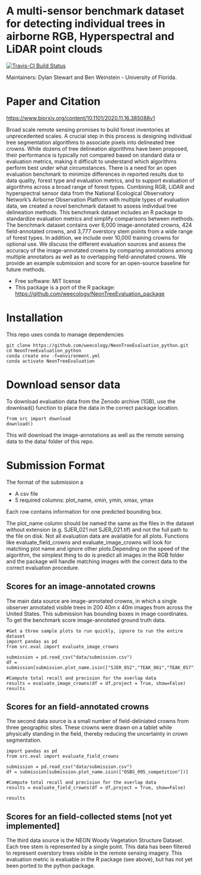 # A multi-sensor benchmark dataset for detecting individual trees in airborne RGB, Hyperspectral and LiDAR point clouds

[![Travis-CI Build
Status](https://travis-ci.org/Weecology/neontreeevaluation_python.svg?branch=master)](https://travis-ci.org/Weecology/neontreeevaluation_python)

Maintainers: Dylan Stewart and Ben Weinstein - University of Florida.

# Paper and Citation

https://www.biorxiv.org/content/10.1101/2020.11.16.385088v1

Broad scale remote sensing promises to build forest inventories at unprecedented scales. A crucial step in this process is designing individual tree segmentation algorithms to associate pixels into delineated tree crowns. While dozens of tree delineation algorithms have been proposed, their performance is typically not compared based on standard data or evaluation metrics, making it difficult to understand which algorithms perform best under what circumstances. There is a need for an open evaluation benchmark to minimize differences in reported results due to data quality, forest type and evaluation metrics, and to support evaluation of algorithms across a broad range of forest types. Combining RGB, LiDAR and hyperspectral sensor data from the National Ecological Observatory Network’s Airborne Observation Platform with multiple types of evaluation data, we created a novel benchmark dataset to assess individual tree delineation methods. This benchmark dataset includes an R package to standardize evaluation metrics and simplify comparisons between methods. The benchmark dataset contains over 6,000 image-annotated crowns, 424 field-annotated crowns, and 3,777 overstory stem points from a wide range of forest types. In addition, we include over 10,000 training crowns for optional use. We discuss the different evaluation sources and assess the accuracy of the image-annotated crowns by comparing annotations among multiple annotators as well as to overlapping field-annotated crowns. We provide an example submission and score for an open-source baseline for future methods.


* Free software: MIT license
* This package is a port of the R package: https://github.com/weecology/NeonTreeEvaluation_package

# Installation

This repo uses conda to manage dependencies

```
git clone https://github.com/weecology/NeonTreeEvaluation_python.git
cd NeonTreeEvaluation_python
conda create env -f=environment.yml 
conda activate NeonTreeEvaluation
```

# Download sensor data

To download evaluation data from the Zenodo archive (1GB), use the download() function to place the data in the correct package location.

```
from src import download
download()
```

This will download the image-annotations as well as the remote sensing data to the data/ folder of this repo.

# Submission Format

The format of the submission a

* A csv file
* 5 required columns: plot_name, xmin, ymin, xmax, ymax

Each row contains information for one predicted bounding box.

The plot_name column should be named the same as the files in the dataset without extension (e.g. SJER_021 not SJER_021.tif) and not the full path to the file on disk. Not all evaluation data are available for all plots. Functions like evaluate_field_crowns and evaluate_image_crowns will look for matching plot name and ignore other plots.Depending on the speed of the algorithm, the simplest thing to do is predict all images in the RGB folder and the package will handle matching images with the correct data to the correct evaluation procedure.

## Scores for an image-annotated crowns

The main data source are image-annotated crowns, in which a single observer annotated visible trees in 200 40m x 40m images from across the United States. This submission has bounding boxes in image coordinates. To get the benchmark score image-annotated ground truth data.

```
#Get a three sample plots to run quickly, ignore to run the entire dataset
import pandas as pd
from src.eval import evaluate_image_crowns

submission = pd.read_csv("data/submission.csv")
df = submission[submission.plot_name.isin(["SJER_052","TEAK_061","TEAK_057"])]

#Compute total recall and precision for the overlap data
results = evaluate_image_crowns(df = df,project = True, show=False)
results
```

## Scores for an field-annotated crowns

The second data source is a small number of field-deliniated crowns from three geographic sites. These crowns were drawn on a tablet while physically standing in the field, thereby reducing the uncertainty in crown segmentation.

```
import pandas as pd
from src.eval import evaluate_field_crowns

submission = pd.read_csv("data/submission.csv")
df = submission[submission.plot_name.isin(["OSBS_095_competition"])]

#Compute total recall and precision for the overlap data
results = evaluate_field_crowns(df = df,project = True, show=False)

results
```

## Scores for an field-collected stems [not yet implemented]

The third data source is the NEON Woody Vegetation Structure Dataset. Each tree stem is represented by a single point. This data has been filtered to represent overstory trees visible in the remote sensing imagery. This evaluation metric is evaluable in the R package (see above), but has not yet been ported to the python package.

